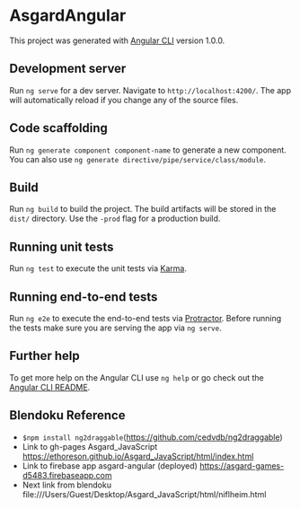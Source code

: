 # AsgardAngular

This project was generated with [Angular CLI](https://github.com/angular/angular-cli) version 1.0.0.

## Development server

Run `ng serve` for a dev server. Navigate to `http://localhost:4200/`. The app will automatically reload if you change any of the source files.

## Code scaffolding

Run `ng generate component component-name` to generate a new component. You can also use `ng generate directive/pipe/service/class/module`.

## Build

Run `ng build` to build the project. The build artifacts will be stored in the `dist/` directory. Use the `-prod` flag for a production build.

## Running unit tests

Run `ng test` to execute the unit tests via [Karma](https://karma-runner.github.io).

## Running end-to-end tests

Run `ng e2e` to execute the end-to-end tests via [Protractor](http://www.protractortest.org/).
Before running the tests make sure you are serving the app via `ng serve`.

## Further help

To get more help on the Angular CLI use `ng help` or go check out the [Angular CLI README](https://github.com/angular/angular-cli/blob/master/README.md).


## Blendoku Reference

* `$npm install ng2draggable`(https://github.com/cedvdb/ng2draggable)
* Link to gh-pages Asgard_JavaScript
https://ethoreson.github.io/Asgard_JavaScript/html/index.html
* Link to firebase app asgard-angular (deployed) https://asgard-games-d5483.firebaseapp.com
* Next link from blendoku file:///Users/Guest/Desktop/Asgard_JavaScript/html/niflheim.html
